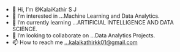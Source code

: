 - 👋 Hi, I’m @KalaiKathir S J
- 👀 I’m interested in ...Machine Learning and Data Analytics.
- 🌱 I’m currently learning ...ARTIFICIAL INTELLIGENCE AND DATA SCIENCE.
- 💞️ I’m looking to collaborate on ...Data Analytics Projects.
- 📫 How to reach me ...kalaikathirkk01@gmail.com

<!---
KalaiKathirSJ/KalaiKathirSJ is a ✨ special ✨ repository because its `README.md` (this file) appears on your GitHub profile.
You can click the Preview link to take a look at your changes.
--->
